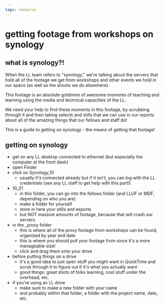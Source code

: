 ```yaml
---
tags: resource
---
```


# getting footage from workshops on synology

## what is synology?!
When the LL team refers to "synology," we're talking about the servers that hold all of the footage we get from workshops and other events we hold in our space (as well as the shoots we do elsewhere).

This footage is an absolute goldmine of awesome moments of teaching and learning using the media and technical capacities of the LL.

We need your help to find these moments in this footage, by scrubbing through it and then taking selects and stills that we can use in our reports about all of the amazing things that our fellows and staff do!

This is a guide to getting on synology - the means of getting that footage!

## getting on synology
* get on any LL desktop connected to ethernet (but especially the computer at the front desk)
* open Finder
* click on Synology_10
    * usually it's connected already but if it isn't, you can log with the LL credentials (see any LL staff to get help with this part!)
* 10_01
    * in this folder, you can go into the fellows folder (and LLUF or MDF, depending on who you are)
    * make a folder for yourself
    * store in here your stills and exports
    * but NOT massive amounts of footage, because that will crash our servers
* in the _proxy folder
    * this is where all of the proxy footage from workshops can be found, organized by year and date
    * this is where you should pull your footage from since it's a more manageable size!
    * click and drag them onto your drive
* before putting things on a drive
    * it's a good idea to just open stuff you might want in QuickTime and scrub through it to figure out if it's what you actually want
    * good things: great shots of folks learning, cool stuff under the overhead, etc.
* if you're using an LL drive
    * make sure to make a new folder with your name 
    * and probably within that folder, a folder with the project name, date, etc.

